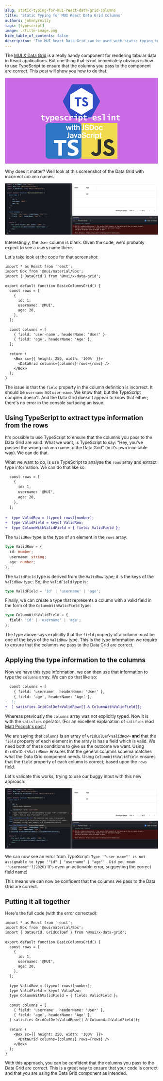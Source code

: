 ```yaml
---
slug: static-typing-for-mui-react-data-grid-columns
title: 'Static Typing for MUI React Data Grid Columns'
authors: johnnyreilly
tags: [typescript]
image: ./title-image.png
hide_table_of_contents: false
description: 'The MUI React Data Grid can be used with static typing to ensure the columns you pass to the component are correct. This post will show you how to do that.'
---
```


The [MUI X Data Grid](https://mui.com/x/react-data-grid/) is a really handy component for rendering tabular data in React applications. But one thing that is not immediately obvious is how to use TypeScript to ensure that the columns you pass to the component are correct. This post will show you how to do that.

![title image reading "Static Typing for MUI React Data Grid Columns" with a TypeScript logo and MUI logos](title-image.png)

Why does it matter? Well look at this screenshot of the Data Grid with incorrect column names:

![screenshot of a grid with incorrect columns](screenshot-incorrect-columns.png)

<!--truncate-->

Interestingly, the `User` column is blank. Given the code, we'd probably expect to see a users name there.

Let's take look at the code for that screenshot:

```tsx
import * as React from 'react';
import Box from '@mui/material/Box';
import { DataGrid } from '@mui/x-data-grid';

export default function BasicColumnsGrid() {
  const rows = [
    {
      id: 1,
      username: '@MUI',
      age: 20,
    },
  ];

  const columns = [
    { field: 'user-name', headerName: 'User' },
    { field: 'age', headerName: 'Age' },
  ];

  return (
    <Box sx={{ height: 250, width: '100%' }}>
      <DataGrid columns={columns} rows={rows} />
    </Box>
  );
}
```

The issue is that the `field` property in the column definition is incorrect. It should be `username` not `user-name`. We know that, but the TypeScript compiler doesn't. And the Data Grid doesn't appear to know that either; there's no error in the console surfacing an issue.

## Using TypeScript to extract type information from the rows

It's possible to use TypeScript to ensure that the columns you pass to the Data Grid are valid. What we want, is TypeScript to say: "Hey, you've passed the wrong column name to the Data Grid" (in it's own inimitable way). We can do that.

What we want to do, is use TypeScript to analyse the `rows` array and extract type information. We can do that like so:

```diff
  const rows = [
    {
      id: 1,
      username: '@MUI',
      age: 20,
    },
  ];

+  type ValidRow = (typeof rows)[number];
+  type ValidField = keyof ValidRow;
+  type ColumnWithValidField = { field: ValidField };
```

The `ValidRow` type is the type of an element in the `rows` array:

```ts
type ValidRow = {
  id: number;
  username: string;
  age: number;
};
```

The `ValidField` type is derived from the `ValidRow` type; it is the keys of the `ValidRow` type. So, the `ValidField` type is:

```ts
type ValidField = 'id' | 'username' | 'age';
```

Finally, we can create a type that represents a column with a valid field in the form of the `ColumnWithValidField` type:

```ts
type ColumnWithValidField = {
  field: 'id' | 'username' | 'age';
};
```

The type above says explicitly that the `field` property of a column must be one of the keys of the `ValidRow` type. This is the type information we require to ensure that the columns we pass to the Data Grid are correct.

## Applying the type information to the columns

Now we have this type information, we can then use that information to type the `columns` array. We can do that like so:

```diff
  const columns = [
    { field: 'username', headerName: 'User' },
    { field: 'age', headerName: 'Age' },
-  ];
+  ] satisfies GridColDef<ValidRow>[] & ColumnWithValidField[];
```

Whereas previously the `columns` array was not explicitly typed. Now it is with the `satisfies` operator. (For an excellent explanation of `satifies` read [Matt Pocock's post](https://www.totaltypescript.com/clarifying-the-satisfies-operator).)

We are saying that `columns` is an array of `GridColDef<ValidRow>` **and** that the `field` property of each element in the array is has a field which is valid. We need both of these conditions to give us the outcome we want. Using `GridColDef<ValidRow>` ensures that the general columns schema matches what the Data Grid component needs. Using `ColumnWithValidField` ensures that the `field` property of each column is correct; based upon the `rows` field.

Let's validate this works, trying to use our buggy input with this new approach:

![screenshot of a grid with incorrect columns and TypeScript surfacing the issue](screenshot-incorrect-columns-with-helpful-error.png)

We can now see an error from TypeScript: `Type '"user-name"' is not assignable to type '"id" | "username" | "age"'. Did you mean '"username"'?(2820)` It's even an actionable error, suggesting the correct field name!

This means we can now be confident that the columns we pass to the Data Grid are correct.

## Putting it all together

Here's the full code (with the error corrected):

```tsx
import * as React from 'react';
import Box from '@mui/material/Box';
import { DataGrid, GridColDef } from '@mui/x-data-grid';

export default function BasicColumnsGrid() {
  const rows = [
    {
      id: 1,
      username: '@MUI',
      age: 20,
    },
  ];

  type ValidRow = (typeof rows)[number];
  type ValidField = keyof ValidRow;
  type ColumnWithValidField = { field: ValidField };

  const columns = [
    { field: 'username', headerName: 'User' },
    { field: 'age', headerName: 'Age' },
  ] satisfies GridColDef<ValidRow>[] & ColumnWithValidField[];

  return (
    <Box sx={{ height: 250, width: '100%' }}>
      <DataGrid columns={columns} rows={rows} />
    </Box>
  );
}
```

With this approach, you can be confident that the columns you pass to the Data Grid are correct. This is a great way to ensure that your code is correct and that you are using the Data Grid component as intended.
